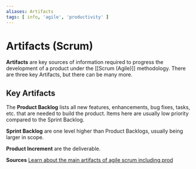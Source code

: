 ```yaml
---
aliases: Artifacts
tags: [ info, 'agile', 'productivity' ]
---
```

# Artifacts (Scrum)
**Artifacts** are key sources of information required to progress the development of a product under the [[Scrum (Agile)]] methodology. There are three key Artifacts, but there can be many more.

## Key Artifacts
The **Product Backlog** lists all new features, enhancements, bug fixes, tasks, etc. that are needed to build the product. Items here are usually low priority compared to the Sprint Backlog.

**Sprint Backlog** are one level higher than Product Backlogs, usually being larger in scope.

**Product Increment** are the deliverable.

**Sources**
[Learn about the main artifacts of agile scrum including prod](https://www.atlassian.com/agile/scrum/artifacts)